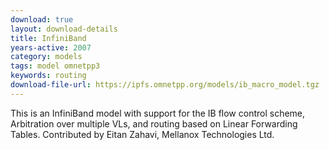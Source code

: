 ```yaml
---
download: true
layout: download-details
title: InfiniBand
years-active: 2007
category: models
tags: model omnetpp3
keywords: routing
download-file-url: https://ipfs.omnetpp.org/models/ib_macro_model.tgz
---
```


This is an InfiniBand model with support for the IB flow control scheme,
Arbitration over multiple VLs, and routing based on Linear Forwarding Tables.
Contributed by Eitan Zahavi, Mellanox Technologies Ltd.

